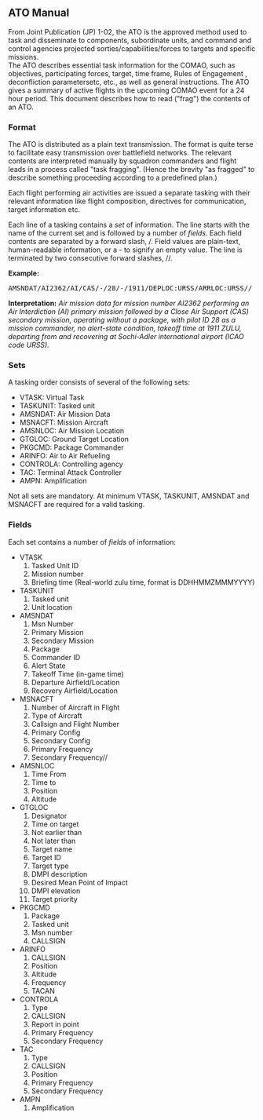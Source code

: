 <div id="column">

<div id="content">

<div id="pageContent">

## ATO Manual

From Joint Publication (JP) 1-02, the ATO is the approved method used to task and disseminate to components, subordinate units, and command and control agencies projected sorties/capabilities/forces to targets and specific missions.  
The ATO describes essential task information for the COMAO, such as objectives, participating forces, target, time frame, Rules of Engagement , deconfliction parametersetc, etc., as well as general instructions. The ATO gives a summary of active flights in the upcoming COMAO event for a 24 hour period. This document describes how to read ("frag") the contents of an ATO.

### Format

The ATO is distributed as a plain text transmission. The format is quite terse to facilitate easy transmission over battlefield networks. The relevant contents are interpreted manually by squadron commanders and flight leads in a process called "task fragging". (Hence the brevity "as fragged" to describe something proceeding according to a predefined plan.)

Each flight performing air activities are issued a separate tasking with their relevant information like flight composition, directives for communication, target information etc.

Each line of a tasking contains a _set_ of information. The line starts with the name of the current set and is followed by a number of _fields_. Each field contents are separated by a forward slash, /. Field values are plain-text, human-readable information, or a - to signify an empty value. The line is terminated by two consecutive forward slashes, //.

**Example:**

<pre>AMSNDAT/AI2362/AI/CAS/-/28/-/1911/DEPLOC:URSS/ARRLOC:URSS//</pre>

**Interpretation:** _Air mission data for mission number AI2362 performing an Air Interdiction (AI) primary mission followed by a Close Air Support (CAS) secondary mission, operating without a package, with pilot ID 28 as a mission commander, no alert-state condition, takeoff time at 1911 ZULU, departing from and recovering at Sochi-Adler international airport (ICAO code URSS)._

### Sets

A tasking order consists of several of the following sets:

*   VTASK: Virtual Task
*   TASKUNIT: Tasked unit
*   AMSNDAT: Air Mission Data
*   MSNACFT: Mission Aircraft
*   AMSNLOC: Air Mission Location
*   GTGLOC: Ground Target Location
*   PKGCMD: Package Commander
*   ARINFO: Air to Air Refueling
*   CONTROLA: Controlling agency
*   TAC: Terminal Attack Controller
*   AMPN: Amplification

Not all sets are mandatory. At minimum VTASK, TASKUNIT, AMSNDAT and MSNACFT are required for a valid tasking.

### Fields

Each set contains a number of _fields_ of information:

*   VTASK
    1.  Tasked Unit ID
    2.  Mission number
    3.  Briefing time (Real-world zulu time, format is DDHHMMZMMMYYYY)
*   TASKUNIT
    1.  Tasked unit
    2.  Unit location
*   AMSNDAT
    1.  Msn Number
    2.  Primary Mission
    3.  Secondary Mission
    4.  Package
    5.  Commander ID
    6.  Alert State
    7.  Takeoff Time (in-game time)
    8.  Departure Airfield/Location
    9.  Recovery Airfield/Location
*   MSNACFT
    1.  Number of Aircraft in Flight
    2.  Type of Aircraft
    3.  Callsign and Flight Number
    4.  Primary Config
    5.  Secondary Config
    6.  Primary Frequency
    7.  Secondary Frequency//
*   AMSNLOC
    1.  Time From
    2.  Time to
    3.  Position
    4.  Altitude
*   GTGLOC
    1.  Designator
    2.  Time on target
    3.  Not earlier than
    4.  Not later than
    5.  Target name
    6.  Target ID
    7.  Target type
    8.  DMPI description
    9.  Desired Mean Point of Impact
    10.  DMPI elevation
    11.  Target priority
*   PKGCMD
    1.  Package
    2.  Tasked unit
    3.  Msn number
    4.  CALLSIGN
*   ARINFO
    1.  CALLSIGN
    2.  Position
    3.  Altitude
    4.  Frequency
    5.  TACAN
*   CONTROLA
    1.  Type
    2.  CALLSIGN
    3.  Report in point
    4.  Primary Frequency
    5.  Secondary Frequency
*   TAC
    1.  Type
    2.  CALLSIGN
    3.  Position
    4.  Primary Frequency
    5.  Secondary Frequency
*   AMPN
    1.  Amplification

</div>

</div>

</div>
